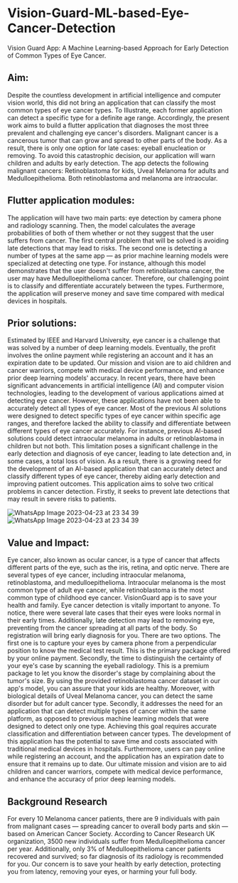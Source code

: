 # Vision-Guard-ML-based-Eye-Cancer-Detection

Vision Guard App: A Machine Learning-based Approach for Early Detection of Common Types of Eye Cancer.

## Aim:
Despite the countless development in artificial intelligence and computer vision world, this did not bring an application that can classify the most common types of eye cancer types. To Illustrate, each former application can detect a specific type for a definite age range. Accordingly, the present work aims to build a flutter application that diagnoses the most three prevalent and challenging eye cancer's disorders. Malignant cancer is a cancerous tumor that can grow and spread to other parts of the body. As a result, there is only one option for late cases: eyeball enucleation or removing. To avoid this catastrophic decision, our application will warn children and adults by early detection. The app detects the following malignant cancers: Retinoblastoma for kids, Uveal Melanoma for adults and Medulloepithelioma. Both retinoblastoma and melanoma are intraocular. 

## Flutter application modules:
The application will have two main parts: eye detection by camera phone and radiology scanning. Then, the model calculates the average probabilities of both of them whether or not they suggest that the user suffers from cancer. The first central problem that will be solved is avoiding late detections that may lead to risks. The second one is detecting a number of types at the same app — as prior machine learning models were specialized at detecting one type. For instance, although this model demonstrates that the user doesn't suffer from retinoblastoma cancer, the user may have Medulloepithelioma cancer. Therefore, our challenging point is to classify and differentiate accurately between the types. Furthermore, the application will preserve money and save time compared with medical devices in hospitals. 

## Prior solutions:
Estimated by IEEE and Harvard University, eye cancer is a challenge that was solved by a number of deep learning models. Eventually, the profit involves the online payment while registering an account and it has an expiration date to be updated. Our mission and vision are to aid children and cancer warriors, compete with medical device performance, and enhance prior deep learning models' accuracy. In recent years, there have been significant advancements in artificial intelligence (AI) and computer vision technologies, leading to the development of various applications aimed at detecting eye cancer. However, these applications have not been able to accurately detect all types of eye cancer. Most of the previous AI solutions were designed to detect specific types of eye cancer within specific age ranges, and therefore lacked the ability to classify and differentiate between different types of eye cancer accurately. For instance, previous AI-based solutions could detect intraocular melanoma in adults or retinoblastoma in children but not both. This limitation poses a significant challenge in the early detection and diagnosis of eye cancer, leading to late detection and, in some cases, a total loss of vision. As a result, there is a growing need for the development of an AI-based application that can accurately detect and classify different types of eye cancer, thereby aiding early detection and improving patient outcomes. This application aims to solve two critical problems in cancer detection. Firstly, it seeks to prevent late detections that may result in severe risks to patients.




![WhatsApp Image 2023-04-23 at 23 34 39](https://user-images.githubusercontent.com/101527083/233870459-4f5c1cda-1b25-4f8a-b719-a02494febb7f.jpg) ![WhatsApp Image 2023-04-23 at 23 34 39](https://user-images.githubusercontent.com/101527083/233870355-21515e04-a8dd-4340-9d43-296ca42972eb.jpg)




## Value and Impact:
Eye cancer, also known as ocular cancer, is a type of cancer that affects different parts of the eye, such as the iris, retina, and optic nerve. There are several types of eye cancer, including intraocular melanoma, retinoblastoma, and medulloepithelioma. Intraocular melanoma is the most common type of adult eye cancer, while retinoblastoma is the most common type of childhood eye cancer. VisionGuard app is to save your health and family. Eye cancer detection is vitally important to anyone. To notice, there were several late cases that their eyes were looks normal in their early times. Additionally, late detection may lead to removing eye, preventing from the cancer spreading at all parts of the body. So registration will bring early diagnosis for you. There are two options. The first one is to capture your eyes by camera phone from a perpendicular position to know the medical test result. This is the primary package offered by your online payment. Secondly, the time to distinguish the certainty of your eye's case by scanning the eyeball radiology. This is a premium package to let you know the disorder's stage by complaining about the tumor's size. By using the provided retinoblastoma cancer dataset in our app's model, you can assure that your kids are healthy. Moreover, with biological details of Uveal Melanoma cancer, you can detect the same disorder but for adult cancer type. Secondly, it addresses the need for an application that can detect multiple types of cancer within the same platform, as opposed to previous machine learning models that were designed to detect only one type. Achieving this goal requires accurate classification and differentiation between cancer types. The development of this application has the potential to save time and costs associated with traditional medical devices in hospitals. Furthermore, users can pay online while registering an account, and the application has an expiration date to ensure that it remains up to date. Our ultimate mission and vision are to aid children and cancer warriors, compete with medical device performance, and enhance the accuracy of prior deep learning models.

## Background Research
For every 10 Melanoma cancer patients, there are 9 individuals with pain from malignant cases — spreading cancer to overall body parts and skin — based on American Cancer Society. According to Cancer Research UK organization, 3500 new individuals suffer from Medulloepithelioma cancer per year. Additionally, only 3% of Medulloepithelioma cancer patients recovered and survived; so far diagnosis of its radiology is recommended for you. Our concern is to save your health by early detection, protecting you from latency, removing your eyes, or harming your full body.  

